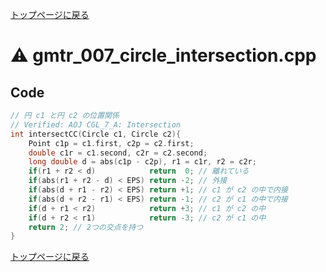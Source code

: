 <!-- mathjax config similar to math.stackexchange -->
<script type="text/javascript" async
  src="https://cdnjs.cloudflare.com/ajax/libs/mathjax/2.7.5/MathJax.js?config=TeX-MML-AM_CHTML">
</script>
<script type="text/x-mathjax-config">
  MathJax.Hub.Config({
    TeX: { equationNumbers: { autoNumber: "AMS" }},
    tex2jax: {
      inlineMath: [ ['$','$'] ],
      processEscapes: true
    },
    "HTML-CSS": { matchFontHeight: false },
    displayAlign: "left",
    displayIndent: "2em"
  });
</script>

<script type="text/javascript" src="https://cdnjs.cloudflare.com/ajax/libs/jquery/3.4.1/jquery.min.js"></script>
<link rel="stylesheet" href="../css/copy-button.css" />
<script type="text/javascript" src="../js/balloons.js"></script>
<script type="text/javascript" src="../js/copy-button.js"></script>



[トップページに戻る](../index.html)

# :warning: gmtr\_007\_circle\_intersection.cpp

## Code

```cpp
// 円 c1 と円 c2 の位置関係
// Verified: AOJ CGL_7_A: Intersection
int intersectCC(Circle c1, Circle c2){
    Point c1p = c1.first, c2p = c2.first;
    double c1r = c1.second, c2r = c2.second;
    long double d = abs(c1p - c2p), r1 = c1r, r2 = c2r;
    if(r1 + r2 < d)            return  0; // 離れている
    if(abs(r1 + r2 - d) < EPS) return -2; // 外接
    if(abs(d + r1 - r2) < EPS) return +1; // c1 が c2 の中で内接
    if(abs(d + r2 - r1) < EPS) return -1; // c2 が c1 の中で内接
    if(d + r1 < r2)            return +3; // c1 が c2 の中
    if(d + r2 < r1)            return -3; // c2 が c1 の中
    return 2; // 2つの交点を持つ
}

```

[トップページに戻る](../index.html)
